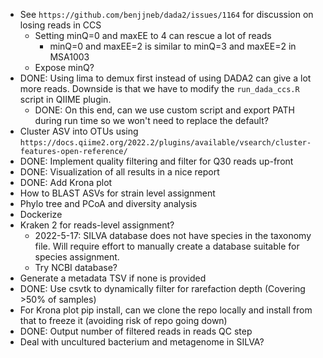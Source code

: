 * See `https://github.com/benjjneb/dada2/issues/1164` for discussion on losing reads in CCS
  * Setting minQ=0 and maxEE to 4 can rescue a lot of reads
    * minQ=0 and maxEE=2 is similar to minQ=3 and maxEE=2 in MSA1003
  * Expose minQ?
* DONE: Using lima to demux first instead of using DADA2 can give a lot more reads. Downside is
  that we have to modify the `run_dada_ccs.R` script in QIIME plugin.
  * DONE: On this end, can we use custom script and export PATH during run time so we won't need to replace the default?
* Cluster ASV into OTUs using `https://docs.qiime2.org/2022.2/plugins/available/vsearch/cluster-features-open-reference/` 
* DONE: Implement quality filtering and filter for Q30 reads up-front
* DONE: Visualization of all results in a nice report
* DONE: Add Krona plot
* How to BLAST ASVs for strain level assignment
* Phylo tree and PCoA and diversity analysis
* Dockerize
* Kraken 2 for reads-level assignment?
  * 2022-5-17: SILVA database does not have species in the taxonomy file. Will
  require effort to manually create a database suitable for species assignment.
  * Try NCBI database?
* Generate a metadata TSV if none is provided
* DONE: Use csvtk to dynamically filter for rarefaction depth (Covering >50% of samples)
* For Krona plot pip install, can we clone the repo locally and install from that
to freeze it (avoiding risk of repo going down)
* DONE: Output number of filtered reads in reads QC step
* Deal with uncultured bacterium and metagenome in SILVA?
